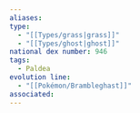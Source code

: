 ```yaml
---
aliases: 
type:
  - "[[Types/grass|grass]]"
  - "[[Types/ghost|ghost]]"
national dex number: 946
tags:
  - Paldea
evolution line:
  - "[[Pokémon/Brambleghast]]"
associated: 
---
```

